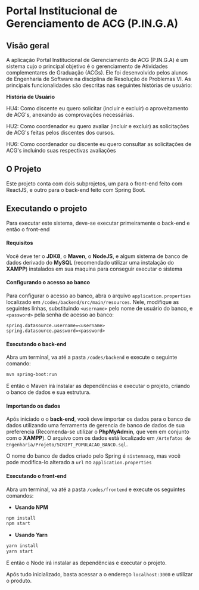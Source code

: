 # Portal Institucional de Gerenciamento de ACG (P.IN.G.A)

## Visão geral

A aplicação Portal Institucional de Gerenciamento de ACG (P.IN.G.A) é um sistema cujo o principal objetivo é o gerenciamento de Atividades complementares de Graduação (ACGs). Ele foi desenvolvido pelos alunos de Engenharia de Software na disciplina de Resolução de Problemas VI. As principais funcionalidades são descritas nas seguintes histórias de usuário:

**História de Usuário**

HU4: Como discente eu quero solicitar (incluir e excluir) o aproveitamento de ACG's, anexando as comprovações necessárias.

HU2: Como coordenador eu quero avaliar (incluir e excluir) as solicitações de ACG's feitas pelos discentes dos cursos.

HU6: Como coordenador ou discente eu quero consultar as solicitações de ACG's incluindo suas respectivas avaliações

## O Projeto
Este projeto conta com dois subprojetos, um para o front-end feito com ReactJS, e outro para o back-end feito com Spring Boot.


## Executando o projeto


Para executar este sistema, deve-se executar primeiramente o back-end e então o front-end

#### Requisitos

Você deve ter o **JDK8**, o **Maven**, o **NodeJS**, e algum sistema de banco de dados derivado do **MySQL** (recomendado utilizar uma instalação do **XAMPP**) instalados em sua maquina para conseguir executar o sistema

#### Configurando o acesso ao banco
Para configurar o acesso ao banco, abra o arquivo `application.properties` localizado em `/codes/backend/src/main/resources`. Nele, modifique as seguintes linhas, substituindo `<username>` pelo nome de usuário do banco, e `<password>` pela senha de acesso ao banco:
```properties
spring.datasource.username=<username>
spring.datasource.password=<password>
```


#### Executando o back-end

Abra um terminal, va até a pasta ```/codes/backend``` e execute o seguinte comando:

``` bash
mvn spring-boot:run
```

E então o Maven irá instalar as dependências e executar o projeto, criando o banco de dados e sua estrutura.

#### Importando os dados
Após iniciado o o **back-end**, você deve importar os dados para o banco de dados utilizando uma ferramenta de gerencia de banco de dados de sua preferencia (Recomenda-se utilizar o **PhpMyAdmin**, que vem em conjunto com o **XAMPP**). O arquivo com os dados está localizado em `/Artefatos de Engenharia/Projeto/SCRIPT_POPULACAO_BANCO.sql`.

O nome do banco de dados criado pelo Spring é `sistemaacg`, mas você pode modifica-lo alterado a `url` no `application.properties`

#### Executando o front-end

Abra um terminal, va até a pasta ```/codes/frontend``` e execute os seguintes comandos:

* **Usando NPM**

``` bash
npm install
npm start
```

* **Usando Yarn**

``` bash
yarn install
yarn start
```

E então o Node irá instalar as dependências e executar o projeto.

Após tudo inicializado, basta acessar a o endereço `localhost:3000` e utilizar o produto.
